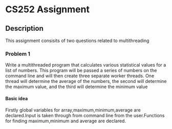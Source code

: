 # CS252 Assignment

## Description
This assignment consisits of two questions related to multithreading

### Problem 1
Write a multithreaded program that calculates various statistical values
for a list of numbers. This program will be passed a series of numbers
on the command line and will then create three separate worker threads.
One thread will determine the average of the numbers, the second will
determine the maximum value, and the third will determine the minimum value

#### Basic idea
Firstly global variables for array,maximum,minimum,average are declared.Input is taken through from command line from the user.Functions for finding maximum,minimum and average are declared.
